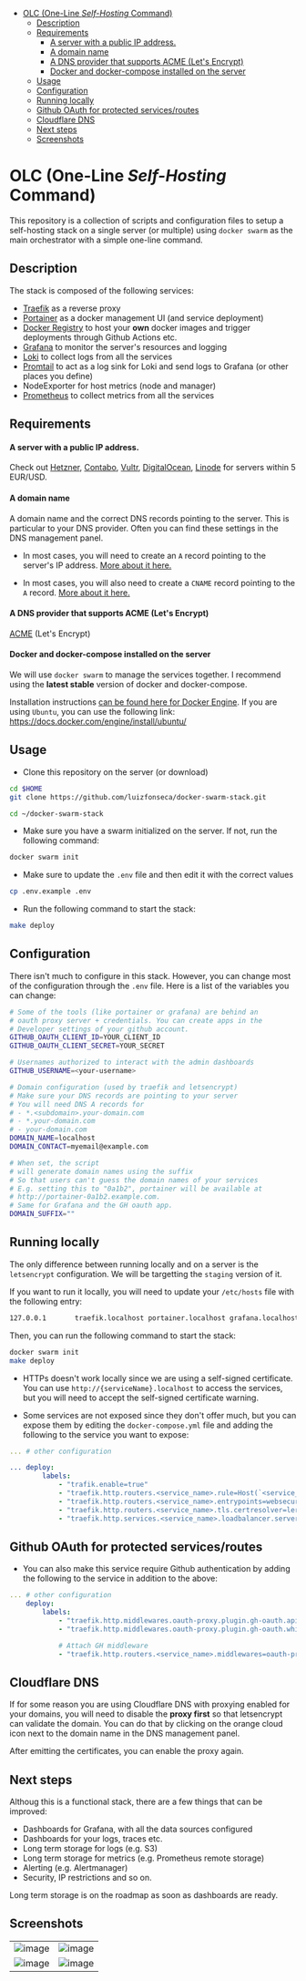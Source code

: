 - [OLC (One-Line _Self-Hosting_ Command)](#olc-one-line-self-hosting-command)
  - [Description](#description)
  - [Requirements](#requirements)
      - [A server with a public IP address.](#a-server-with-a-public-ip-address)
      - [A domain name](#a-domain-name)
      - [A DNS provider that supports ACME (Let's Encrypt)](#a-dns-provider-that-supports-acme-lets-encrypt)
      - [Docker and docker-compose installed on the server](#docker-and-docker-compose-installed-on-the-server)
  - [Usage](#usage)
  - [Configuration](#configuration)
  - [Running locally](#running-locally)
  - [Github OAuth for protected services/routes](#github-oauth-for-protected-servicesroutes)
  - [Cloudflare DNS](#cloudflare-dns)
  - [Next steps](#next-steps)
  - [Screenshots](#screenshots)


# OLC (One-Line _Self-Hosting_ Command)


This repository is a collection of scripts and configuration files to setup a self-hosting stack on a single server (or multiple) using `docker swarm` as the main orchestrator with a simple one-line command.

## Description
The stack is composed of the following services:
- [Traefik](https://traefik.io/) as a reverse proxy
- [Portainer](https://www.portainer.io/) as a docker management UI (and service deployment)
- [Docker Registry](https://hub.docker.com/_/registry) to host your **own** docker images and trigger deployments through Github Actions etc.
- [Grafana](https://grafana.com/docs/grafana/latest/setup-grafana/installation/docker/) to monitor the server's resources and logging
- [Loki](https://grafana.com/docs/loki/latest/get-started/overview/) to collect logs from all the services
- [Promtail](https://grafana.com/docs/loki/latest/send-data/promtail/installation/) to act as a log sink for Loki and send logs to Grafana (or other places you define)
- NodeExporter for host metrics (node and manager)
- [Prometheus](https://prometheus.io/docs/prometheus/latest/installation/) to collect metrics from all the services


## Requirements

#### A server with a public IP address. 

Check out [Hetzner](https://www.hetzner.com/), [Contabo](https://contabo.com/en/), [Vultr](https://www.vultr.com/), [DigitalOcean](https://www.digitalocean.com/), [Linode](https://www.linode.com/) for servers within 5 EUR/USD.

#### A domain name
A domain name and the correct DNS records pointing to the server. This is particular to your DNS provider.  Often you can find these settings in the DNS management panel.

* In most cases, you will need to create an `A` record pointing to the server's IP address. [More about it here.](https://www.cloudflare.com/learning/dns/dns-records/dns-a-record/)

* In most cases, you will also need to create a `CNAME` record pointing to the `A` record. [More about it here.](https://www.cloudflare.com/learning/dns/dns-records/dns-cname-record/)

#### A DNS provider that supports ACME (Let's Encrypt)

[ACME](https://en.wikipedia.org/wiki/Automated_Certificate_Management_Environment) (Let's Encrypt)

#### Docker and docker-compose installed on the server 

We will use `docker swarm` to manage the services together. I recommend using the **latest stable** version of docker and docker-compose.

Installation instructions [can be found here for Docker Engine](https://docs.docker.com/engine/install/). 
If you are using `Ubuntu`, you can use the following link: https://docs.docker.com/engine/install/ubuntu/

## Usage

- Clone this repository on the server (or download)
```bash
cd $HOME
git clone https://github.com/luizfonseca/docker-swarm-stack.git

cd ~/docker-swarm-stack
```

- Make sure you have a swarm initialized on the server. If not, run the following command:

```bash
docker swarm init
```

- Make sure to update the `.env` file and then edit it with the correct values
```bash
cp .env.example .env
```  

- Run the following command to start the stack:
```bash
make deploy
```


## Configuration
There isn't much to configure in this stack. However, you can change most of the configuration through the `.env` file. Here is a list of the variables you can change:

```bash
# Some of the tools (like portainer or grafana) are behind an
# oauth proxy server + credentials. You can create apps in the 
# Developer settings of your github account.
GITHUB_OAUTH_CLIENT_ID=YOUR_CLIENT_ID
GITHUB_OAUTH_CLIENT_SECRET=YOUR_SECRET

# Usernames authorized to interact with the admin dashboards
GITHUB_USERNAME=<your-username>

# Domain configuration (used by traefik and letsencrypt)
# Make sure your DNS records are pointing to your server
# You will need DNS A records for 
# - *.<subdomain>.your-domain.com 
# - *.your-domain.com 
# - your-domain.com
DOMAIN_NAME=localhost
DOMAIN_CONTACT=myemail@example.com

# When set, the script
# will generate domain names using the suffix
# So that users can't guess the domain names of your services
# E.g. setting this to "0a1b2", portainer will be available at
# http://portainer-0a1b2.example.com. 
# Same for Grafana and the GH oauth app.
DOMAIN_SUFFIX=""
```


## Running locally

The only difference between running locally and on a server is the `letsencrypt` configuration. We will be targetting the `staging` version of it.

If you want to run it locally, you will need to update your `/etc/hosts` file with the following entry:

```bash
127.0.0.1       traefik.localhost portainer.localhost grafana.localhost registry.localhost gh-auth.localhost
```

Then, you can run the following command to start the stack:

```bash
docker swarm init
make deploy
```

* HTTPs doesn't work locally since we are using a self-signed certificate. You can use `http://{serviceName}.localhost` to access the services, but you will need to accept the self-signed certificate warning.

* Some services are not exposed since they don't offer much, but you can expose them by editing the `docker-compose.yml` file and adding the following to the service you want to expose:

```yaml
... # other configuration

... deploy:
        labels:
            - "trafik.enable=true"
            - "traefik.http.routers.<service_name>.rule=Host(`<service_name>.${DOMAIN_NAME:?err}`)"
            - "traefik.http.routers.<service_name>.entrypoints=websecure"
            - "traefik.http.routers.<service_name>.tls.certresolver=leresolver"
            - "traefik.http.services.<service_name>.loadbalancer.server.port=<container-port>"
```

## Github OAuth for protected services/routes
* You can also make this service require Github authentication by adding the following to the service in addition to the above:

```yaml
... # other configuration
    deploy:
        labels:
            - "traefik.http.middlewares.oauth-proxy.plugin.gh-oauth.apiBaseUrl=http://gh-oauth"
            - "traefik.http.middlewares.oauth-proxy.plugin.gh-oauth.whitelist.logins[0]=${GITHUB_USERNAME}"

            # Attach GH middleware
            - "traefik.http.routers.<service_name>.middlewares=oauth-proxy"
```


## Cloudflare DNS

If for some reason you are using Cloudflare DNS with proxying enabled for your domains, you will need to disable the **proxy first** so that letsencrypt can validate the domain. You can do that by clicking on the orange cloud icon next to the domain name in the DNS management panel.

After emitting the certificates, you can enable the proxy again.


## Next steps

Althoug this is a functional stack, there are a few things that can be improved:

- Dashboards for Grafana, with all the data sources configured
- Dashboards for your logs, traces etc.
- Long term storage for logs (e.g. S3)
- Long term storage for metrics (e.g. Prometheus remote storage)
- Alerting (e.g. Alertmanager)
- Security, IP restrictions and so on.

Long term storage is on the roadmap as soon as dashboards are ready.


## Screenshots


|  |  |
| --- | --- |
![image](./assets/command-output.png) | ![image](./assets/portainer.png) | 
![image](./assets/grafana+loki.png) | ![image](./assets/grafana+tempo.png) |